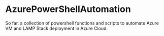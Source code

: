 # AzurePowerShellAutomation
So far, a collection of powershell functions and scripts to automate Azure VM and LAMP Stack deployment in Azure Cloud.
